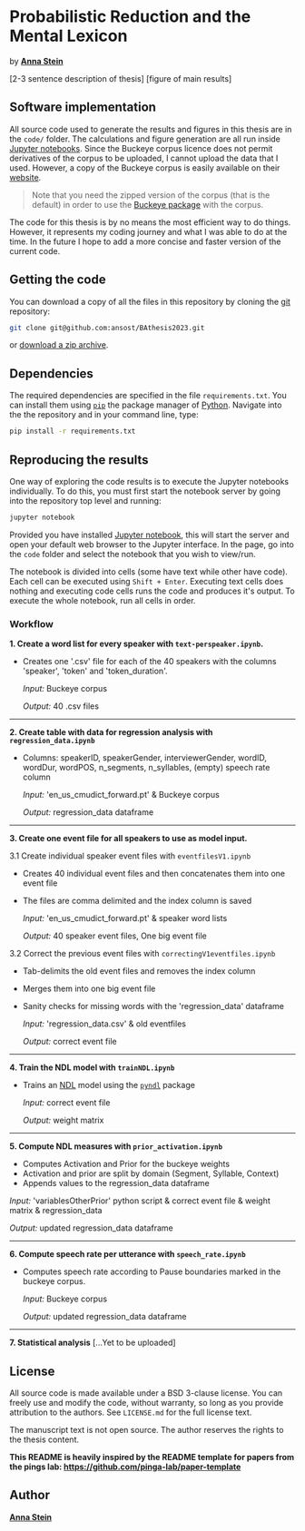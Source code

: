 # Probabilistic Reduction and the Mental Lexicon

by [**Anna Stein**](https://ansost.github.io) 

[2-3 sentence description of thesis]
[figure of main results]

## Software implementation
All source code used to generate the results and figures in this thesis are in the `code/` folder. 
The calculations and figure generation are all run inside [Jupyter notebooks](http://jupyter.org/). 
Since the Buckeye corpus licence does not permit derivatives of the corpus to be uploaded, I cannot upload the data that I used. 
However, a copy of the Buckeye corpus is easily available on their [website](https://buckeyecorpus.osu.edu/php/speech.php).
> Note that you need the zipped version of the corpus (that is the default) in order to use the [Buckeye package](https://github.com/scjs/buckeye) with the corpus.

The code for this thesis is by no means the most efficient way to do things. However, it represents my coding journey and what I was able to do at the time. In the future I hope to add a 
more concise and faster version of the current code. 

## Getting the code

You can download a copy of all the files in this repository by cloning the
[git](https://git-scm.com/) repository:
```sh
git clone git@github.com:ansost/BAthesis2023.git
```
or [download a zip archive](https://github.com/ansost/BAthesis2023/archive/refs/heads/main.zip).

## Dependencies

The required dependencies are specified in the file `requirements.txt`. 
You can install them using [`pip`](https://www.w3schools.com/python/python_pip.asp) the package manager of [Python](https://www.python.org/). 
Navigate into the the repository and in your command line, type:
```sh
pip install -r requirements.txt
```

## Reproducing the results

One way of exploring the code results is to execute the Jupyter notebooks individually. To do this, you must first start the notebook server by going into the
repository top level and running:
```sh
jupyter notebook
```

Provided you have installed [Jupyter notebook](https://jupyter.org/install), this will start the server and open your default web browser to the Jupyter interface. In the page, go into the `code` folder and select the
notebook that you wish to view/run.

The notebook is divided into cells (some have text while other have code). Each cell can be executed using `Shift + Enter`. Executing text cells does nothing and executing code cells runs the code
and produces it's output. To execute the whole notebook, run all cells in order.

### Workflow

**1. Create a word list for every speaker  with `text-perspeaker.ipynb`.** 
      
- Creates one '.csv' file for each of the 40 speakers with the columns 'speaker', 'token' and 'token_duration'.  
      
    *Input:* Buckeye corpus
    
    *Output:* 40 .csv files

---

**2. Create table with data for regression analysis with `regression_data.ipynb`**
- Columns: speakerID, speakerGender, interviewerGender, wordID, wordDur, wordPOS, n_segments, n_syllables, (empty) speech rate column
	 
	*Input:* 'en_us_cmudict_forward.pt' &  Buckeye corpus
  
  *Output:* regression_data dataframe

---

**3. Create one event file for all speakers to use as model input.**
    
    
3.1 Create individual speaker event files with `eventfilesV1.ipynb`
    
- Creates 40 individual event files and then concatenates them into one event file
- The files are comma delimited and the index column is saved 
    
    *Input:* 'en_us_cmudict_forward.pt' & speaker word lists
    
    *Output:* 40 speaker event files, One big event file  
    
	
3.2 Correct the previous event files with `correctingV1eventfiles.ipynb` 
- Tab-delimits the old event files and removes the index column
- Merges them into one big event file
- Sanity checks for missing words with the 'regression_data' dataframe
	
    *Input:* 'regression_data.csv' & old eventfiles
    
    *Output:* correct event file

---

**4. Train the NDL model with `trainNDL.ipynb`**
- Trains an [NDL](https://pyndl.readthedocs.io/en/latest/ndl.html) model using the [`pyndl`](https://pyndl.readthedocs.io/en/latest/) package
	
    *Input:* correct event file
    
    *Output:* weight matrix
    
---  
  
**5. Compute NDL measures with `prior_activation.ipynb`**
- Computes Activation and Prior for the buckeye weights
- Activation and prior are split by domain (Segment, Syllable, Context)
- Appends values to the regression_data dataframe
  
*Input:* 'variablesOtherPrior' python script & correct event file & weight matrix & regression_data
   
*Output:* updated regression_data dataframe 
    
---    
    
**6. Compute speech rate per utterance with `speech_rate.ipynb`**  
- Computes speech rate according to Pause boundaries marked in the buckeye corpus. 

    *Input:* Buckeye corpus
    
    *Output:* updated regression_data dataframe 
  
---  
  
**7. Statistical analysis**
[...Yet to be uploaded] 
   
## License

All source code is made available under a BSD 3-clause license. You can freely
use and modify the code, without warranty, so long as you provide attribution
to the authors. See `LICENSE.md` for the full license text.

The manuscript text is not open source. The author reserves the rights to the
thesis content.


**This README is heavily inspired by the README template for papers from the pings lab: https://github.com/pinga-lab/paper-template**


## Author
[**Anna Stein**](https://ansost.github.io)
